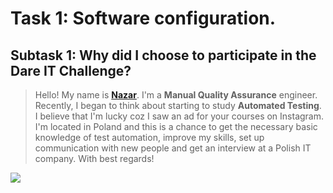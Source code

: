 # Task 1: Software configuration.
## Subtask 1: Why did I choose to participate in the Dare IT Challenge?

>   Hello! My name is **[Nazar](https://www.instagram.com/nazarko1392/)**. 
    I'm a **Manual Quality Assurance** engineer.
    Recently, I began to think about starting to study **Automated Testing**.
    I believe that I'm lucky coz I saw an ad for your courses on Instagram.
    I'm located in Poland and this is a chance to get the necessary basic knowledge of test automation, improve my skills, 
    set up communication with new people and get an interview at a Polish IT company.
    With best regards!



![](https://www.metaltoad.com/sites/default/files/styles/large_personal_photo_870x500_/public/2021-01/quality-assurance_1.jpg?itok=YwEP6R-o)
